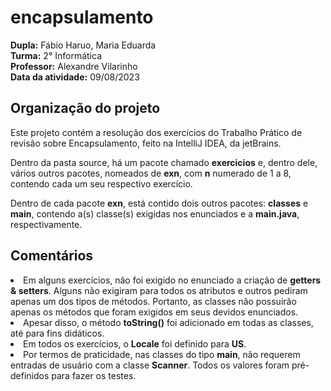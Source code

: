 # encapsulamento
<p>
<b>Dupla:</b> Fábio Haruo, Maria Eduarda <br>
<b>Turma:</b> 2° Informática <br>
<b>Professor:</b> Alexandre Vilarinho <br>
<b>Data da atividade:</b> 09/08/2023
</p>

<h2>Organização do projeto</h2>
<p>
    Este projeto contém a resolução dos exercícios do Trabalho Prático de revisão sobre Encapsulamento,
    feito na IntelliJ IDEA, da jetBrains.
    
</p>
<p>
    Dentro da pasta source, há um pacote chamado <strong>exercicios</strong>
    e, dentro dele, vários outros pacotes, nomeados de <strong>exn</strong>, com <strong>n</strong>
    numerado de 1 a 8, contendo cada um seu respectivo exercício.
</p>
<p>
    Dentro de cada pacote <strong>exn</strong>, está contido dois outros pacotes:
    <strong>classes</strong> e <strong>main</strong>, contendo a(s) classe(s) exigidas nos enunciados
    e a <strong>main.java</strong>, respectivamente.
</p>

<h2>Comentários</h2>
<li>
    Em alguns exercícios, não foi exigido no enunciado a criação de <strong>getters & setters</strong>.
    Alguns não exigiram para todos os atributos e outros pediram apenas um dos tipos de métodos. 
    Portanto, as classes não possuirão apenas os métodos que foram exigidos em seus devidos enunciados.
</li>
<li>
    Apesar disso, o método <strong>toString()</strong> foi adicionado em todas as
    classes, até para fins didáticos.
</li>
<li>
    Em todos os exercícios, o <strong>Locale</strong> foi definido para 
    <strong>US</strong>.
</li>
<li>
    Por termos de praticidade, nas classes do tipo <strong>main</strong>, não requerem
    entradas de usuário com a classe <strong>Scanner</strong>. Todos os valores foram pré-definidos 
    para fazer os testes.
</li>
